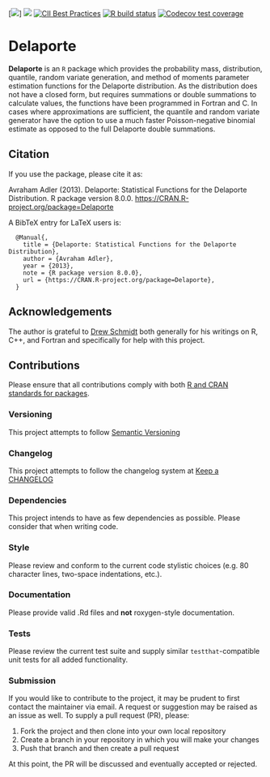 <!-- badges: start -->
[![](https://www.r-pkg.org/badges/version-last-release/Delaporte)]
[![](http://cranlogs.r-pkg.org/badges/last-month/Delaporte)](https://cran.r-project.org/package=Delaporte)
[![CII Best Practices](https://bestpractices.coreinfrastructure.org/projects/2011/badge)](https://bestpractices.coreinfrastructure.org/projects/2011)
[![R build status](https://github.com/aadler/Delaporte/workflows/R-CMD-check/badge.svg)](https://github.com/aadler/Delaporte/actions)
[![Codecov test coverage](https://codecov.io/gh/aadler/Delaporte/branch/master/graph/badge.svg)](https://codecov.io/gh/aadler/Delaporte?branch=master)
<!-- badges: end -->

# Delaporte
**Delaporte** is an `R` package which provides the probability mass,
distribution, quantile, random variate generation, and method of moments
parameter estimation functions for the Delaporte distribution. As the
distribution does not have a closed form, but requires summations or double
summations to calculate values, the functions have been programmed in Fortran
and C. In cases where approximations are sufficient, the quantile and random
variate generator have the option to use a much faster Poisson-negative binomial
estimate as opposed to the full Delaporte double summations.

## Citation
If you use the package, please cite it as:

  Avraham Adler (2013). Delaporte: Statistical Functions for the Delaporte
  Distribution.
  R package version 8.0.0.
  https://CRAN.R-project.org/package=Delaporte

A BibTeX entry for LaTeX users is:

```
  @Manual{,
    title = {Delaporte: Statistical Functions for the Delaporte Distribution},
    author = {Avraham Adler},
    year = {2013},
    note = {R package version 8.0.0},
    url = {https://CRAN.R-project.org/package=Delaporte},
  }
```

## Acknowledgements
The author is grateful to [Drew Schmidt](https://github.com/wrathematics) both
generally for his writings on R, C++, and Fortran and specifically for help with
this project.

## Contributions
Please ensure that all contributions comply with both [R and CRAN standards for packages](https://cran.r-project.org/doc/manuals/r-release/R-exts.html).

### Versioning
This project attempts to follow [Semantic Versioning](https://semver.org/)

### Changelog
This project attempts to follow the changelog system at
[Keep a CHANGELOG](https://keepachangelog.com/)

### Dependencies
This project intends to have as few dependencies as possible. Please consider
that when writing code.

### Style
Please review and conform to the current code stylistic choices (e.g. 80
character lines, two-space indentations, etc.).

### Documentation
Please provide valid .Rd files and **not** roxygen-style documentation.

### Tests
Please review the current test suite and supply similar `testthat`-compatible
unit tests for all added functionality.

### Submission
If you would like to contribute to the project, it may be prudent to first
contact the maintainer via email. A request or suggestion may be raised as an
issue as well. To supply a pull request (PR), please:

 1. Fork the project and then clone into your own local repository
 2. Create a branch in your repository in which you will make your changes
 3. Push that branch and then create a pull request
 
At this point, the PR will be discussed and eventually accepted or rejected.
